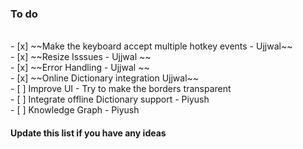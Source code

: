 <h3>To do </h3> <br/>
- [x] ~~Make the keyboard accept multiple hotkey events - Ujjwal~~<br/>
- [x] ~~Resize Isssues - Ujjwal ~~<br/>
- [x] ~~Error Handling - Ujjwal ~~<br/>
- [x] ~~Online Dictionary integration  Ujjwal~~<br/>
- [ ] Improve UI - Try to make the borders transparent<br/>
- [ ] Integrate offline Dictionary support - Piyush<br/>
- [ ] Knowledge Graph - Piyush<br/>

<h4> Update this list if you have any ideas </h4>
